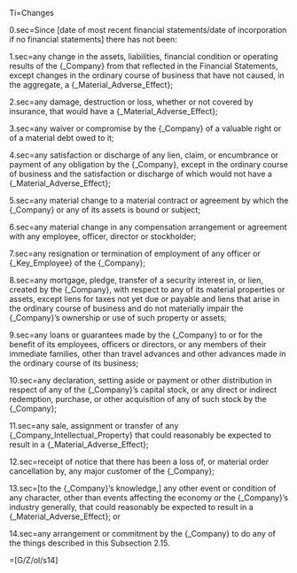 Ti=Changes

0.sec=Since [date of most recent financial statements/date of incorporation if no financial statements] there has not been:

1.sec=any change in the assets, liabilities, financial condition or operating results of the {_Company} from that reflected in the Financial Statements, except changes in the ordinary course of business that have not caused, in the aggregate, a {_Material_Adverse_Effect};

2.sec=any damage, destruction or loss, whether or not covered by insurance, that would have a {_Material_Adverse_Effect};

3.sec=any waiver or compromise by the {_Company} of a valuable right or of a material debt owed to it;

4.sec=any satisfaction or discharge of any lien, claim, or encumbrance or payment of any obligation by the {_Company}, except in the ordinary course of business and the satisfaction or discharge of which would not have a {_Material_Adverse_Effect};

5.sec=any material change to a material contract or agreement by which the {_Company} or any of its assets is bound or subject;

6.sec=any material change in any compensation arrangement or agreement with any employee, officer, director or stockholder;

7.sec=any resignation or termination of employment of any officer or {_Key_Employee} of the {_Company}; 

8.sec=any mortgage, pledge, transfer of a security interest in, or lien, created by the {_Company}, with respect to any of its material properties or assets, except liens for taxes not yet due or payable and liens that arise in the ordinary course of business and do not materially impair the {_Company}’s ownership or use of such property or assets;

9.sec=any loans or guarantees made by the {_Company} to or for the benefit of its employees, officers or directors, or any members of their immediate families, other than travel advances and other advances made in the ordinary course of its business;

10.sec=any declaration, setting aside or payment or other distribution in respect of any of the {_Company}’s capital stock, or any direct or indirect redemption, purchase, or other acquisition of any of such stock by the {_Company};

11.sec=any sale, assignment or transfer of any {_Company_Intellectual_Property} that could reasonably be expected to result in a {_Material_Adverse_Effect};

12.sec=receipt of notice that there has been a loss of, or material order cancellation by, any major customer of the {_Company};

13.sec=[to the {_Company}’s knowledge,] any other event or condition of any character, other than events affecting the economy or the {_Company}’s industry generally, that could reasonably be expected to result in a {_Material_Adverse_Effect}; or

14.sec=any arrangement or commitment by the {_Company} to do any of the things described in this Subsection 2.15.

=[G/Z/ol/s14]

